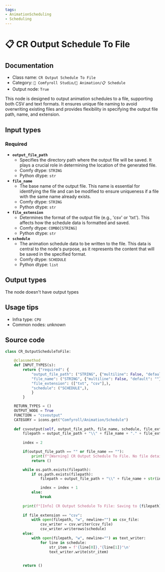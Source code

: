 ```yaml
---
tags:
- AnimationScheduling
- Scheduling
---
```


# 📋 CR Output Schedule To File
## Documentation
- Class name: `CR Output Schedule To File`
- Category: `🧩 Comfyroll Studio/🎥 Animation/📋 Schedule`
- Output node: `True`

This node is designed to output animation schedules to a file, supporting both CSV and text formats. It ensures unique file naming to avoid overwriting existing files and provides flexibility in specifying the output file path, name, and extension.
## Input types
### Required
- **`output_file_path`**
    - Specifies the directory path where the output file will be saved. It plays a crucial role in determining the location of the generated file.
    - Comfy dtype: `STRING`
    - Python dtype: `str`
- **`file_name`**
    - The base name of the output file. This name is essential for identifying the file and can be modified to ensure uniqueness if a file with the same name already exists.
    - Comfy dtype: `STRING`
    - Python dtype: `str`
- **`file_extension`**
    - Determines the format of the output file (e.g., 'csv' or 'txt'). This affects how the schedule data is formatted and saved.
    - Comfy dtype: `COMBO[STRING]`
    - Python dtype: `str`
- **`schedule`**
    - The animation schedule data to be written to the file. This data is central to the node's purpose, as it represents the content that will be saved in the specified format.
    - Comfy dtype: `SCHEDULE`
    - Python dtype: `list`
## Output types
The node doesn't have output types
## Usage tips
- Infra type: `CPU`
- Common nodes: unknown


## Source code
```python
class CR_OutputScheduleToFile:
    
    @classmethod
    def INPUT_TYPES(s):
        return {"required": {
            "output_file_path": ("STRING", {"multiline": False, "default": ""}),
            "file_name": ("STRING", {"multiline": False, "default": ""}),
            "file_extension": (["txt", "csv"],),
            "schedule": ("SCHEDULE",),
            }
        }

    RETURN_TYPES = ()
    OUTPUT_NODE = True
    FUNCTION = "csvoutput"
    CATEGORY = icons.get("Comfyroll/Animation/Schedule") 
    
    def csvoutput(self, output_file_path, file_name, schedule, file_extension):
        filepath = output_file_path + "\\" + file_name + "." + file_extension
        
        index = 2

        if(output_file_path == "" or file_name == ""):
            print(f"[Warning] CR Output Schedule To File. No file details found. No file output.") 
            return ()

        while os.path.exists(filepath):
            if os.path.exists(filepath):
                filepath = output_file_path + "\\" + file_name + str(index) + "." + file_extension

                index = index + 1
            else:
                break            
        
        print(f"[Info] CR Output Schedule To File: Saving to {filepath}")        
        
        if file_extension == "csv":
            with open(filepath, "w", newline="") as csv_file:
                csv_writer = csv.writer(csv_file)
                csv_writer.writerows(schedule)
        else:
            with open(filepath, "w", newline="") as text_writer:
                for line in schedule:
                    str_item = f'{line[0]},"{line[1]}"\n'
                    text_writer.write(str_item)
        
        
        return ()

```

